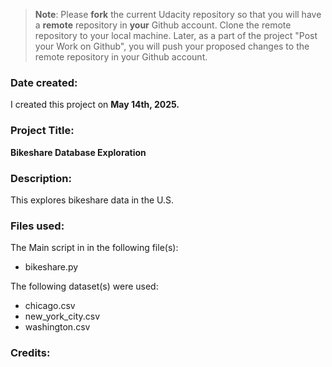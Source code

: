 >**Note**: Please **fork** the current Udacity repository so that you will have a **remote** repository in **your** Github account. Clone the remote repository to your local machine. Later, as a part of the project "Post your Work on Github", you will push your proposed changes to the remote repository in your Github account.

### Date created:
I created this project on **May 14th, 2025.**

### Project Title:
**Bikeshare Database Exploration**

### Description:
This explores bikeshare data in the U.S.

### Files used:
The Main script in in the following file(s):

* bikeshare.py

The following dataset(s) were used:

* chicago.csv
* new_york_city.csv
* washington.csv

### Credits:


